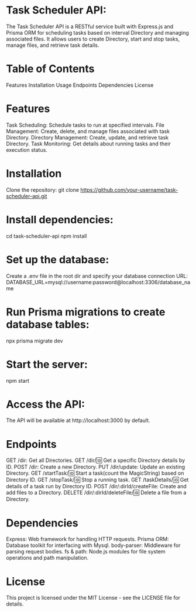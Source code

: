 # Task Scheduler API:

The Task Scheduler API is a RESTful service built with Express.js and Prisma ORM for scheduling tasks based on interval Directory and managing associated files. It allows users to create Directory, start and stop tasks, manage files, and retrieve task details.

# Table of Contents
Features
Installation
Usage
Endpoints
Dependencies
License

# Features
Task Scheduling: Schedule tasks to run at specified intervals.
File Management: Create, delete, and manage files associated with task Directory.
Directory Management: Create, update, and retrieve task Directory.
Task Monitoring: Get details about running tasks and their execution status.

# Installation
Clone the repository:
git clone https://github.com/your-username/task-scheduler-api.git

# Install dependencies:
cd task-scheduler-api
npm install

# Set up the database:
Create a .env file in the root dir and specify your database connection URL:
DATABASE_URL=mysql://username:password@localhost:3306/database_name

# Run Prisma migrations to create database tables:
npx prisma migrate dev

# Start the server:
npm start

# Access the API:
The API will be available at http://localhost:3000 by default.

# Endpoints
GET /dir: Get all Directories.
GET /dir/:id: Get a specific Directory details by ID.
POST /dir: Create a new Directory.
PUT /dir/update: Update an existing Directory.
GET /startTask/:id: Start a task(count the MagicString) based on Directory ID.
GET /stopTask/:id: Stop a running task.
GET /taskDetails/:id: Get details of a task run by Directory ID.
POST /dir/:dirId/createFile: Create and add files to a Directory.
DELETE /dir/:dirId/deleteFile/:id: Delete a file from a Directory.

# Dependencies
Express: Web framework for handling HTTP requests.
Prisma ORM: Database toolkit for interfacing with Mysql.
body-parser: Middleware for parsing request bodies.
fs & path: Node.js modules for file system operations and path manipulation.

# License
This project is licensed under the MIT License - see the LICENSE file for details.
